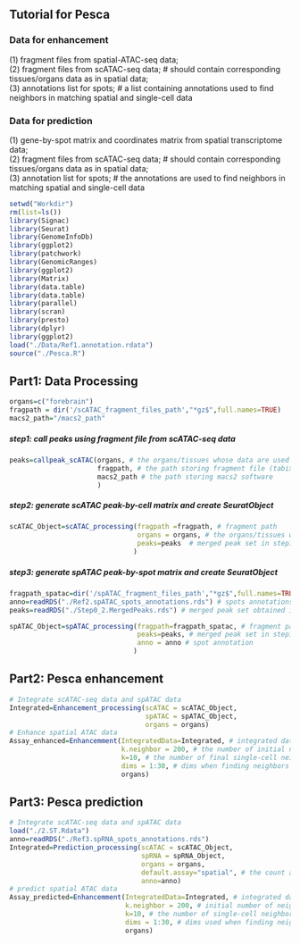 
## Tutorial for Pesca
### Data for enhancement
(1) fragment files from spatial-ATAC-seq data; <br>
(2) fragment files from scATAC-seq data; # should contain corresponding tissues/organs data as in spatial data; <br>
(3) annotations list for spots; # a list containing annotations used to find neighbors in matching spatial and single-cell data <br>

### Data for prediction
(1) gene-by-spot matrix and coordinates matrix from spatial transcriptome data; <br>
(2) fragment files from scATAC-seq data; # should contain corresponding tissues/organs data as in spatial data; <br>
(3) annotation list for spots; # the annotations are used to find neighbors in matching spatial and single-cell data <br>

```r
setwd("Workdir")
rm(list=ls())
library(Signac)
library(Seurat)
library(GenomeInfoDb)
library(ggplot2)
library(patchwork)
library(GenomicRanges)
library(ggplot2)
library(Matrix)
library(data.table)
library(data.table)
library(parallel)
library(scran)
library(presto)
library(dplyr)
library(ggplot2)
load("./Data/Ref1.annotation.rdata")
source("./Pesca.R")
```

## Part1: Data Processing 
```r
organs=c("forebrain")
fragpath = dir('/scATAC_fragment_files_path',"*gz$",full.names=TRUE)
macs2_path="/macs2_path"
```

##### step1: call peaks using fragment file from scATAC-seq data
```r
peaks=callpeak_scATAC(organs, # the organs/tissues whose data are used to call peaks
                      fragpath, # the path storing fragment file (tabix), filename of fragment should contain tissue info, like forebrain_fragments.tsv.gz
                      macs2_path # the path storing macs2 software
                      )
```

##### step2: generate scATAC peak-by-cell matrix and create SeuratObject
```r
scATAC_Object=scATAC_processing(fragpath =fragpath, # fragment path 
                                organs = organs, # the organs/tissues whose data are used to generate matrix
                                peaks=peaks  # merged peak set in step1
                               )
```

##### step3: generate spATAC peak-by-spot matrix and create SeuratObject
```r
fragpath_spatac=dir('/spATAC_fragment_files_path',"*gz$",full.names=TRUE)
anno=readRDS("./Ref2.spATAC_spots_annotations.rds") # spots annotations
peaks=readRDS("./Step0_2.MergedPeaks.rds") # merged peak set obtained in step1

spATAC_Object=spATAC_processing(fragpath=fragpath_spatac, # fragment path 
                                peaks=peaks, # merged peak set in step1
                                anno = anno # spot annotation
                               )
```

## Part2: Pesca enhancement 
```r
# Integrate scATAC-seq data and spATAC data
Integrated=Enhancement_processing(scATAC = scATAC_Object,
                                  spATAC = spATAC_Object,
                                  organs = organs)
# Enhance spatial ATAC data
Assay_enhanced=Enhancemment(IntegratedData=Integrated, # integrated datasets
                            k.neighbor = 200, # the number of initial neighbors
                            k=10, # the number of final single-cell neighbors for each spot
                            dims = 1:30, # dims when finding neighbors
                            organs)
```

## Part3: Pesca prediction
```r
# Integrate scATAC-seq data and spATAC data
load("./2.ST.Rdata")
anno=readRDS("./Ref3.spRNA_spots_annotations.rds")
Integrated=Prediction_processing(scATAC = scATAC_Object,
                                 spRNA = spRNA_Object,
                                 organs = organs,
                                 default.assay="spatial", # the count assay of spRNA
                                 anno=anno)
# predict spatial ATAC data
Assay_predicted=Enhancemment(IntegratedData=Integrated, # integrated datasets
                             k.neighbor = 200, # initial number of neighbors
                             k=10, # the number of single-cell neighbors for each spot
                             dims = 1:30, # dims used when finding neighbors
                             organs)

```


